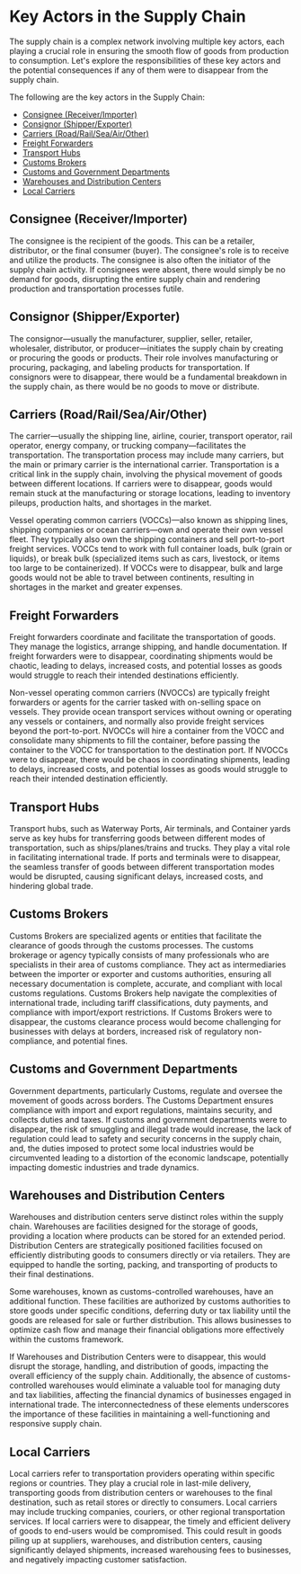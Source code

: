 # Key Actors in the Supply Chain

The supply chain is a complex network involving multiple key actors, each playing a crucial role in ensuring the smooth flow of goods from production to consumption. Let's explore the responsibilities of these key actors and the potential consequences if any of them were to disappear from the supply chain.

The following are the key actors in the Supply Chain:

+ [Consignee (Receiver/Importer)](#consignee-receiverimporter)
+ [Consignor (Shipper/Exporter)](#consignor-shipperexporter)
+ [Carriers (Road/Rail/Sea/Air/Other)](#carriers-roadrailseaairother)
+ [Freight Forwarders](#freight-forwarders)
+ [Transport Hubs](#transport-hubs)
+ [Customs Brokers](#customs-brokers)
+ [Customs and Government Departments](#customs-and-government-departments)
+ [Warehouses and Distribution Centers](#warehouses-and-distribution-centers)
+ [Local Carriers](#local-carriers)

## Consignee (Receiver/Importer)
The consignee is the recipient of the goods. This can be a retailer, distributor, or the final consumer (buyer). The consignee's role is to receive and utilize the products. The consignee is also often the initiator of the supply chain activity. If consignees were absent, there would simply be no demand for goods, disrupting the entire supply chain and rendering production and transportation processes futile.

## Consignor (Shipper/Exporter)
The consignor—usually the manufacturer, supplier, seller, retailer, wholesaler, distributor, or producer—initiates the supply chain by creating or procuring the goods or products. Their role involves manufacturing or procuring, packaging, and labeling products for transportation. If consignors were to disappear, there would be a fundamental breakdown in the supply chain, as there would be no goods to move or distribute.

## Carriers (Road/Rail/Sea/Air/Other)
The carrier—usually the shipping line, airline, courier, transport operator, rail operator, energy company, or trucking company—facilitates the transportation. The transportation process may include many carriers, but the main or primary carrier is the international carrier. Transportation is a critical link in the supply chain, involving the physical movement of goods between different locations. If carriers were to disappear, goods would remain stuck at the manufacturing or storage locations, leading to inventory pileups, production halts, and shortages in the market.

Vessel operating common carriers (VOCCs)—also known as shipping lines, shipping companies or ocean carriers—own and operate their own vessel fleet. They typically also own the shipping containers and sell port-to-port freight services. VOCCs tend to work with full container loads, bulk (grain or liquids), or break bulk (specialized items such as cars, livestock, or items too large to be containerized). If VOCCs were to disappear, bulk and large goods would not be able to travel between continents, resulting in shortages in the market and greater expenses.

## Freight Forwarders
Freight forwarders coordinate and facilitate the transportation of goods. They manage the logistics, arrange shipping, and handle documentation. If freight forwarders were to disappear, coordinating shipments would be chaotic, leading to delays, increased costs, and potential losses as goods would struggle to reach their intended destinations efficiently.

Non-vessel operating common carriers (NVOCCs) are typically freight forwarders or agents for the carrier tasked with on-selling space on vessels. They provide ocean transport services without owning or operating any vessels or containers, and normally also provide freight services beyond the port-to-port. NVOCCs will hire a container from the VOCC and consolidate many shipments to fill the container, before passing the container to the VOCC for transportation to the destination port. If NVOCCs were to disappear, there would be chaos in coordinating shipments, leading to delays, increased costs, and potential losses as goods would struggle to reach their intended destination efficiently.

## Transport Hubs
Transport hubs, such as Waterway Ports, Air terminals, and Container yards serve as key hubs for transferring goods between different modes of transportation, such as ships/planes/trains and trucks. They play a vital role in facilitating international trade. If ports and terminals were to disappear, the seamless transfer of goods between different transportation modes would be disrupted, causing significant delays, increased costs, and hindering global trade.

## Customs Brokers
Customs Brokers are specialized agents or entities that facilitate the clearance of goods through the customs processes. The customs brokerage or agency typically consists of many professionals who are specialists in their area of customs compliance. They act as intermediaries between the importer or exporter and customs authorities, ensuring all necessary documentation is complete, accurate, and compliant with local customs regulations. Customs Brokers help navigate the complexities of international trade, including tariff classifications, duty payments, and compliance with import/export restrictions. If Customs Brokers were to disappear, the customs clearance process would become challenging for businesses with delays at borders, increased risk of regulatory non-compliance, and potential fines.

## Customs and Government Departments
Government departments, particularly Customs, regulate and oversee the movement of goods across borders. The Customs Department ensures compliance with import and export regulations, maintains security, and collects duties and taxes. If customs and government departments were to disappear, the risk of smuggling and illegal trade would increase, the lack of regulation could lead to safety and security concerns in the supply chain, and, the duties imposed to protect some local industries would be circumvented leading to a distortion of the economic landscape, potentially impacting domestic industries and trade dynamics.

## Warehouses and Distribution Centers
Warehouses and distribution centers serve distinct roles within the supply chain. Warehouses are facilities designed for the storage of goods, providing a location where products can be stored for an extended period. Distribution Centers are strategically positioned facilities focused on efficiently distributing goods to consumers directly or via retailers. They are equipped to handle the sorting, packing, and transporting of products to their final destinations.

Some warehouses, known as customs-controlled warehouses, have an additional function. These facilities are authorized by customs authorities to store goods under specific conditions, deferring duty or tax liability until the goods are released for sale or further distribution. This allows businesses to optimize cash flow and manage their financial obligations more effectively within the customs framework.

If Warehouses and Distribution Centers were to disappear, this would disrupt the storage, handling, and distribution of goods, impacting the overall efficiency of the supply chain. Additionally, the absence of customs-controlled warehouses would eliminate a valuable tool for managing duty and tax liabilities, affecting the financial dynamics of businesses engaged in international trade. The interconnectedness of these elements underscores the importance of these facilities in maintaining a well-functioning and responsive supply chain.

## Local Carriers
Local carriers refer to transportation providers operating within specific regions or countries. They play a crucial role in last-mile delivery, transporting goods from distribution centers or warehouses to the final destination, such as retail stores or directly to consumers. Local carriers may include trucking companies, couriers, or other regional transportation services. If local carriers were to disappear, the timely and efficient delivery of goods to end-users would be compromised. This could result in goods piling up at suppliers, warehouses, and distribution centers, causing significantly delayed shipments, increased warehousing fees to businesses, and negatively impacting customer satisfaction.